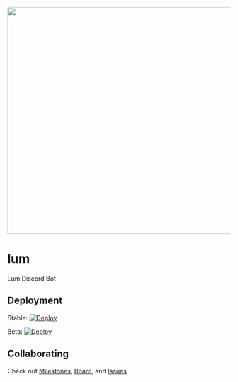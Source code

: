 <p align="center">
  <img src="https://raw.githubusercontent.com/lum-rs/lum/main/.github/assets/portrait.png" width="512">
</p>

# lum

Lum Discord Bot

## Deployment

Stable: [![Deploy](https://github.com/lum-rs/lum/actions/workflows/deploy_release.yml/badge.svg)](https://github.com/lum-rs/lum/actions/workflows/deploy_release.yml)

Beta: [![Deploy](https://github.com/lum-rs/lum/actions/workflows/deploy_prerelease.yml/badge.svg)](https://github.com/lum-rs/lum/actions/workflows/deploy_prerelease.yml)

## Collaborating

Check out [Milestones](https://github.com/lum-rs/lum/milestones), [Board](https://github.com/users/lum-rs/projects/3), and [Issues](https://github.com/lum-rs/lum/issues)
